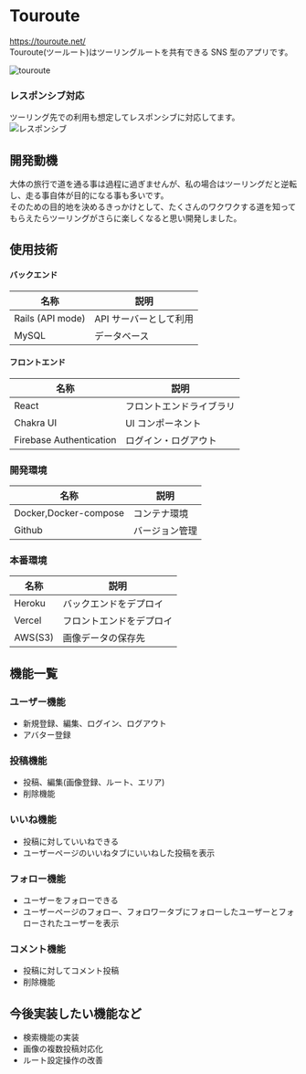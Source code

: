 # Touroute

https://touroute.net/<br>
Touroute(ツールート)はツーリングルートを共有できる SNS 型のアプリです。

![touroute](https://user-images.githubusercontent.com/74518397/151886494-ac15ed9b-2458-445b-bc22-883515fe4517.png)

### レスポンシブ対応
ツーリング先での利用も想定してレスポンシブに対応してます。
![レスポンシブ](https://user-images.githubusercontent.com/74518397/151893947-39128634-306a-445d-9044-bd5056ceb3f5.gif)

## 開発動機
大体の旅行で道を通る事は過程に過ぎませんが、私の場合はツーリングだと逆転し、走る事自体が目的になる事も多いです。<br>
そのための目的地を決めるきっかけとして、たくさんのワクワクする道を知ってもらえたらツーリングがさらに楽しくなると思い開発しました。

## 使用技術

#### バックエンド

| 名称             | 説明                   |
| ---------------- | ---------------------- |
| Rails (API mode) | API サーバーとして利用 |
| MySQL            | データベース           |

#### フロントエンド

| 名称                    | 説明                         |
| ----------------------- | ---------------------------- |
| React                   | フロントエンドライブラリ     |
| Chakra UI               | UI コンポーネント            |
| Firebase Authentication | ログイン・ログアウト         |

### 開発環境

| 名称                  | 説明           |
| --------------------- | -------------- |
| Docker,Docker-compose | コンテナ環境   |
| Github                | バージョン管理 |

### 本番環境

| 名称    | 説明                     |
| ------- | ------------------------ |
| Heroku  | バックエンドをデプロイ   |
| Vercel  | フロントエンドをデプロイ |
| AWS(S3) | 画像データの保存先       |

## 機能一覧

### ユーザー機能

- 新規登録、編集、ログイン、ログアウト
- アバター登録

### 投稿機能

- 投稿、編集(画像登録、ルート、エリア)
- 削除機能

### いいね機能

- 投稿に対していいねできる
- ユーザーページのいいねタブにいいねした投稿を表示

### フォロー機能
- ユーザーをフォローできる
- ユーザーページのフォロー、フォロワータブにフォローしたユーザーとフォローされたユーザーを表示

### コメント機能
- 投稿に対してコメント投稿
- 削除機能

## 今後実装したい機能など

- 検索機能の実装
- 画像の複数投稿対応化
- ルート設定操作の改善